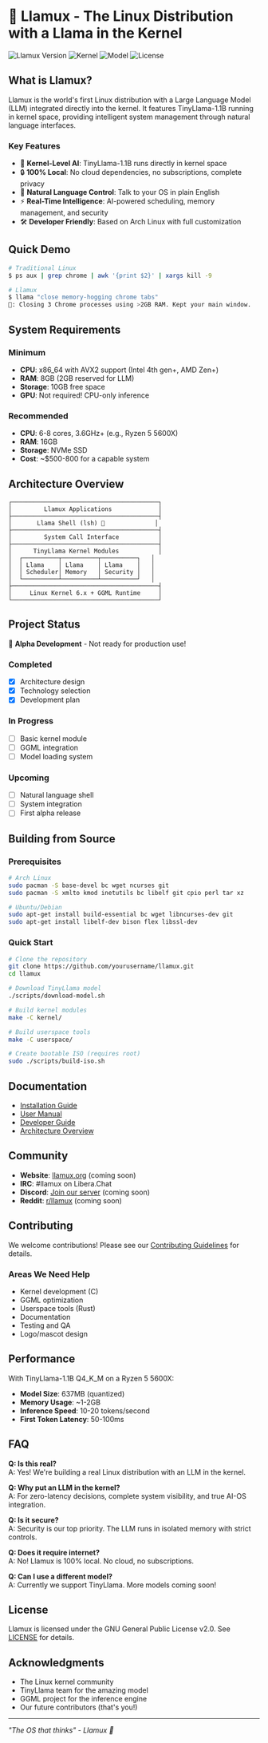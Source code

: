 # 🦙 Llamux - The Linux Distribution with a Llama in the Kernel

![Llamux Version](https://img.shields.io/badge/version-0.1.0--alpha-blue)
![Kernel](https://img.shields.io/badge/kernel-6.x-green)
![Model](https://img.shields.io/badge/model-TinyLlama--1.1B-orange)
![License](https://img.shields.io/badge/license-GPL--2.0-red)

## What is Llamux?

Llamux is the world's first Linux distribution with a Large Language Model (LLM) integrated directly into the kernel. It features TinyLlama-1.1B running in kernel space, providing intelligent system management through natural language interfaces.

### Key Features

- 🧠 **Kernel-Level AI**: TinyLlama-1.1B runs directly in kernel space
- 🔒 **100% Local**: No cloud dependencies, no subscriptions, complete privacy
- 💬 **Natural Language Control**: Talk to your OS in plain English
- ⚡ **Real-Time Intelligence**: AI-powered scheduling, memory management, and security
- 🛠️ **Developer Friendly**: Based on Arch Linux with full customization

## Quick Demo

```bash
# Traditional Linux
$ ps aux | grep chrome | awk '{print $2}' | xargs kill -9

# Llamux
$ llama "close memory-hogging chrome tabs"
🦙: Closing 3 Chrome processes using >2GB RAM. Kept your main window.
```

## System Requirements

### Minimum
- **CPU**: x86_64 with AVX2 support (Intel 4th gen+, AMD Zen+)
- **RAM**: 8GB (2GB reserved for LLM)
- **Storage**: 10GB free space
- **GPU**: Not required! CPU-only inference

### Recommended
- **CPU**: 6-8 cores, 3.6GHz+ (e.g., Ryzen 5 5600X)
- **RAM**: 16GB
- **Storage**: NVMe SSD
- **Cost**: ~$500-800 for a capable system

## Architecture Overview

```
┌─────────────────────────────────────────┐
│         Llamux Applications             │
├─────────────────────────────────────────┤
│       Llama Shell (lsh) 🦙              │
├─────────────────────────────────────────┤
│         System Call Interface           │
├─────────────────────────────────────────┤
│      TinyLlama Kernel Modules           │
│  ┌──────────┬──────────┬──────────┐   │
│  │ Llama    │ Llama    │ Llama    │   │
│  │ Scheduler│ Memory   │ Security │   │
│  └──────────┴──────────┴──────────┘   │
├─────────────────────────────────────────┤
│     Linux Kernel 6.x + GGML Runtime     │
└─────────────────────────────────────────┘
```

## Project Status

🚧 **Alpha Development** - Not ready for production use!

### Completed
- [x] Architecture design
- [x] Technology selection
- [x] Development plan

### In Progress
- [ ] Basic kernel module
- [ ] GGML integration
- [ ] Model loading system

### Upcoming
- [ ] Natural language shell
- [ ] System integration
- [ ] First alpha release

## Building from Source

### Prerequisites

```bash
# Arch Linux
sudo pacman -S base-devel bc wget ncurses git
sudo pacman -S xmlto kmod inetutils bc libelf git cpio perl tar xz

# Ubuntu/Debian
sudo apt-get install build-essential bc wget libncurses-dev git
sudo apt-get install libelf-dev bison flex libssl-dev
```

### Quick Start

```bash
# Clone the repository
git clone https://github.com/yourusername/llamux.git
cd llamux

# Download TinyLlama model
./scripts/download-model.sh

# Build kernel modules
make -C kernel/

# Build userspace tools
make -C userspace/

# Create bootable ISO (requires root)
sudo ./scripts/build-iso.sh
```

## Documentation

- [Installation Guide](docs/installation.md)
- [User Manual](docs/user-manual.md)
- [Developer Guide](docs/developer-guide.md)
- [Architecture Overview](docs/architecture.md)

## Community

- **Website**: [llamux.org](https://llamux.org) (coming soon)
- **IRC**: #llamux on Libera.Chat
- **Discord**: [Join our server](https://discord.gg/llamux) (coming soon)
- **Reddit**: [r/llamux](https://reddit.com/r/llamux) (coming soon)

## Contributing

We welcome contributions! Please see our [Contributing Guidelines](CONTRIBUTING.md) for details.

### Areas We Need Help

- Kernel development (C)
- GGML optimization
- Userspace tools (Rust)
- Documentation
- Testing and QA
- Logo/mascot design

## Performance

With TinyLlama-1.1B Q4_K_M on a Ryzen 5 5600X:
- **Model Size**: 637MB (quantized)
- **Memory Usage**: ~1-2GB
- **Inference Speed**: 10-20 tokens/second
- **First Token Latency**: 50-100ms

## FAQ

**Q: Is this real?**  
A: Yes! We're building a real Linux distribution with an LLM in the kernel.

**Q: Why put an LLM in the kernel?**  
A: For zero-latency decisions, complete system visibility, and true AI-OS integration.

**Q: Is it secure?**  
A: Security is our top priority. The LLM runs in isolated memory with strict controls.

**Q: Does it require internet?**  
A: No! Llamux is 100% local. No cloud, no subscriptions.

**Q: Can I use a different model?**  
A: Currently we support TinyLlama. More models coming soon!

## License

Llamux is licensed under the GNU General Public License v2.0. See [LICENSE](LICENSE) for details.

## Acknowledgments

- The Linux kernel community
- TinyLlama team for the amazing model
- GGML project for the inference engine
- Our future contributors (that's you!)

---

*"The OS that thinks" - Llamux 🦙*